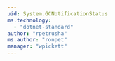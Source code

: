 ```yaml
---
uid: System.GCNotificationStatus
ms.technology: 
  - "dotnet-standard"
author: "rpetrusha"
ms.author: "ronpet"
manager: "wpickett"
---
```

